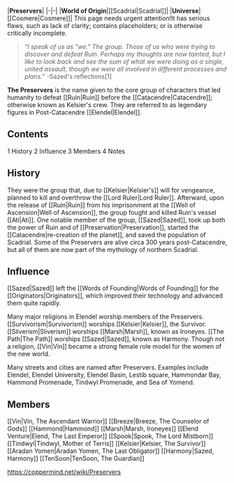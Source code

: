 |**Preservers**|
|-|-|
|**World of Origin**|[[Scadrial\|Scadrial]]|
|**Universe**|[[Cosmere\|Cosmere]]|
This page needs urgent attention!It has serious flaws, such as lack of clarity; contains placeholders; or is otherwise critically incomplete.

>“*I speak of us as "we." The group. Those of us who were trying to discover and defeat Ruin. Perhaps my thoughts are now tainted, but I like to look back and see the sum of what we were doing as a single, united assault, though we were all involved in different processes and plans.*”
\-Sazed's reflections[1]


**The Preservers** is the name given to the core group of characters that led humanity to defeat [[Ruin\|Ruin]] before the [[Catacendre\|Catacendre]]; otherwise known as Kelsier's crew. They are referred to as legendary figures in Post-Catacendre [[Elendel\|Elendel]].

## Contents

1 History
2 Influence
3 Members
4 Notes


## History
They were the group that, due to [[Kelsier\|Kelsier's]] will for vengeance, planned to kill and overthrow the [[Lord Ruler\|Lord Ruler]]. Afterward, upon the release of [[Ruin\|Ruin]] from his imprisonment at the [[Well of Ascension\|Well of Ascension]], the group fought and killed Ruin's vessel [[Ati\|Ati]]. One notable member of the group, [[Sazed\|Sazed]], took up both the power of Ruin and of [[Preservation\|Preservation]], started the [[Catacendre\|re-creation of the planet]], and saved the population of Scadrial.
Some of the Preservers are alive circa 300 years post-Catacendre, but all of them are now part of the mythology of northern Scadrial.

## Influence
[[Sazed\|Sazed]] left the [[Words of Founding\|Words of Founding]] for the [[Originators\|Originators]], which improved their technology and advanced them quite rapidly.


Many major religions in Elendel worship members of the Preservers. [[Survivorism\|Survivorism]] worships [[Kelsier\|Kelsier]], the Survivor. [[Sliverism\|Sliverism]] worships [[Marsh\|Marsh]], known as Ironeyes. [[The Path\|The Path]] worships [[Sazed\|Sazed]], known as Harmony.
Though not a religion, [[Vin\|Vin]] became a strong female role model for the women of the new world.


Many streets and cities are named after Preservers. Examples include Elendel, Elendel University, Elendel Basin, Lestib square, Hammondar Bay, Hammond Promenade, Tindwyl Promenade, and Sea of Yomend.

## Members
[[Vin\|Vin, The Ascendant Warrior]]
[[Breeze\|Breeze, The Counselor of Gods]]
[[Hammond\|Hammond]]
[[Marsh\|Marsh, Ironeyes]]
[[Elend Venture\|Elend, The Last Emperor]]
[[Spook\|Spook, The Lord Mistborn]]
[[Tindwyl\|Tindwyl, Mother of Terris]]
[[Kelsier\|Kelsier, The Survivor]]
[[Aradan Yomen\|Aradan Yomen, The Last Obligator]]
[[Harmony\|Sazed, Harmony]]
[[TenSoon\|TenSoon, The Guardian]]


https://coppermind.net/wiki/Preservers